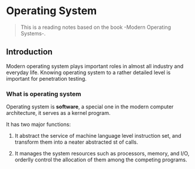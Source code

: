 # Operating System

> This is a reading notes based on the book -Modern Operating Systems-.

## Introduction

Modern operating system plays important roles in almost all industry and everyday life. Knowing operating system to a rather detailed level is important for penetration testing.

### What is operating system

Operating system is **software**, a special one in the modern computer architecture, it serves as a kernel program.

It has two major functions:

1. It abstract the service of machine language level instruction set, and transform them into a neater abstracted st of calls.

2. It manages the system resources such as processors, memory, and I/O, orderlly control the allocation of them among the competing programs.

